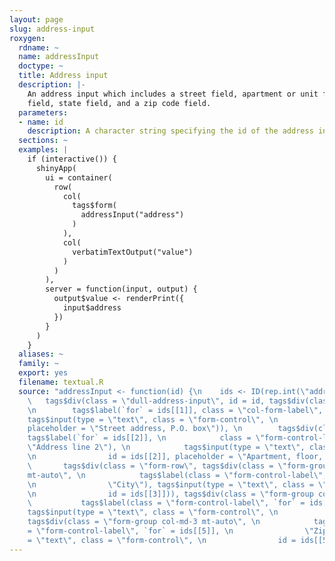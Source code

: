 ```yaml
---
layout: page
slug: address-input
roxygen:
  rdname: ~
  name: addressInput
  doctype: ~
  title: Address input
  description: |-
    An address input which includes a street field, apartment or unit field, city
    field, state field, and a zip code field.
  parameters:
  - name: id
    description: A character string specifying the id of the address input.
  sections: ~
  examples: |
    if (interactive()) {
      shinyApp(
        ui = container(
          row(
            col(
              tags$form(
                addressInput("address")
              )
            ),
            col(
              verbatimTextOutput("value")
            )
          )
        ),
        server = function(input, output) {
          output$value <- renderPrint({
            input$address
          })
        }
      )
    }
  aliases: ~
  family: ~
  export: yes
  filename: textual.R
  source: "addressInput <- function(id) {\n    ids <- ID(rep.int(\"address\", 5))\n
    \   tags$div(class = \"dull-address-input\", id = id, tags$div(class = \"form-group\",
    \n        tags$label(`for` = ids[[1]], class = \"col-form-label\", \n            \"Address\"),
    tags$input(type = \"text\", class = \"form-control\", \n            id = ids[[1]],
    placeholder = \"Street address, P.O. box\")), \n        tags$div(class = \"form-group\",
    tags$label(`for` = ids[[2]], \n            class = \"form-control-label sr-only\",
    \"Address line 2\"), \n            tags$input(type = \"text\", class = \"form-control\",
    \n                id = ids[[2]], placeholder = \"Apartment, floor, unit\")), \n
    \       tags$div(class = \"form-row\", tags$div(class = \"form-group col-md-6
    mt-auto\", \n            tags$label(class = \"form-control-label\", `for` = ids[[3]],
    \n                \"City\"), tags$input(type = \"text\", class = \"form-control\",
    \n                id = ids[[3]])), tags$div(class = \"form-group col-md-3\", \n
    \           tags$label(class = \"form-control-label\", `for` = ids[[4]], \n                \"State\"),
    tags$input(type = \"text\", class = \"form-control\", \n                id = ids[[4]])),
    tags$div(class = \"form-group col-md-3 mt-auto\", \n            tags$label(class
    = \"form-control-label\", `for` = ids[[5]], \n                \"Zip\"), tags$input(type
    = \"text\", class = \"form-control\", \n                id = ids[[5]]))))\n}"
---
```


